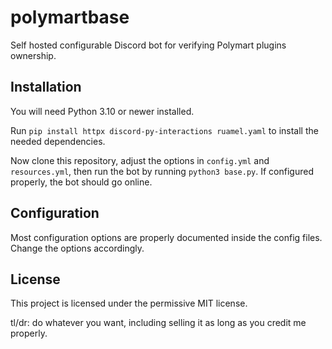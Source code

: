 # polymartbase
 Self hosted configurable Discord bot for verifying Polymart plugins ownership.

## Installation
 You will need Python 3.10 or newer installed.

 Run `pip install httpx discord-py-interactions ruamel.yaml` to install the needed dependencies. 

 Now clone this repository, adjust the options in `config.yml` and `resources.yml`, then run the bot by running `python3 base.py`. If configured properly, the bot should go online.

## Configuration
 Most configuration options are properly documented inside the config files. Change the options accordingly.

## License
 This project is licensed under the permissive MIT license.
 
 tl/dr: do whatever you want, including selling it as long as you credit me properly.

